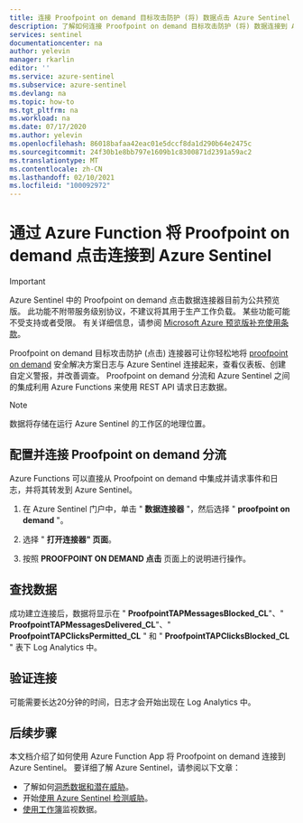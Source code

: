 ```yaml
---
title: 连接 Proofpoint on demand 目标攻击防护 (将) 数据点击 Azure Sentinel |Microsoft Docs
description: 了解如何连接 Proofpoint on demand 目标攻击防护 (将) 数据连接到 Azure Sentinel。
services: sentinel
documentationcenter: na
author: yelevin
manager: rkarlin
editor: ''
ms.service: azure-sentinel
ms.subservice: azure-sentinel
ms.devlang: na
ms.topic: how-to
ms.tgt_pltfrm: na
ms.workload: na
ms.date: 07/17/2020
ms.author: yelevin
ms.openlocfilehash: 86018bafaa42eac01e5dccf8da1d290b64e2475c
ms.sourcegitcommit: 24f30b1e8bb797e1609b1c8300871d2391a59ac2
ms.translationtype: MT
ms.contentlocale: zh-CN
ms.lasthandoff: 02/10/2021
ms.locfileid: "100092972"
---
```

# <a name="connect-your-proofpoint-tap-to-azure-sentinel-with-azure-function"></a>通过 Azure Function 将 Proofpoint on demand 点击连接到 Azure Sentinel

> [!IMPORTANT]
> Azure Sentinel 中的 Proofpoint on demand 点击数据连接器目前为公共预览版。
> 此功能不附带服务级别协议，不建议将其用于生产工作负载。 某些功能可能不受支持或者受限。 有关详细信息，请参阅 [Microsoft Azure 预览版补充使用条款](https://azure.microsoft.com/support/legal/preview-supplemental-terms/)。

Proofpoint on demand 目标攻击防护 (点击) 连接器可让你轻松地将 [proofpoint on demand](https://www.proofpoint.com/us/products/advanced-threat-protection/targeted-attack-protection) 安全解决方案日志与 Azure Sentinel 连接起来，查看仪表板、创建自定义警报，并改善调查。 Proofpoint on demand 分流和 Azure Sentinel 之间的集成利用 Azure Functions 来使用 REST API 请求日志数据。

> [!NOTE]
> 数据将存储在运行 Azure Sentinel 的工作区的地理位置。

## <a name="configure-and-connect-proofpoint-tap"></a>配置并连接 Proofpoint on demand 分流

Azure Functions 可以直接从 Proofpoint on demand 中集成并请求事件和日志，并将其转发到 Azure Sentinel。

1. 在 Azure Sentinel 门户中，单击 " **数据连接器** "，然后选择 " **proofpoint on demand** "。

1. 选择 " **打开连接器" 页面**。

1. 按照 **PROOFPOINT ON DEMAND 点击** 页面上的说明进行操作。

## <a name="find-your-data"></a>查找数据

成功建立连接后，数据将显示在 " **ProofpointTAPMessagesBlocked_CL**"、" **ProofpointTAPMessagesDelivered_CL**"、" **ProofpointTAPClicksPermitted_CL** " 和 " **ProofpointTAPClicksBlocked_CL** " 表下 Log Analytics 中。

## <a name="validate-connectivity"></a>验证连接

可能需要长达20分钟的时间，日志才会开始出现在 Log Analytics 中。

## <a name="next-steps"></a>后续步骤

本文档介绍了如何使用 Azure Function App 将 Proofpoint on demand 连接到 Azure Sentinel。 要详细了解 Azure Sentinel，请参阅以下文章：

- 了解如何[洞悉数据和潜在威胁](quickstart-get-visibility.md)。
- 开始[使用 Azure Sentinel 检测威胁](tutorial-detect-threats-built-in.md)。
- [使用工作簿](tutorial-monitor-your-data.md)监视数据。
